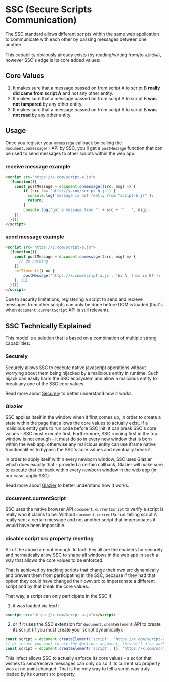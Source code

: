 # SSC (Secure Scripts Communication)

The SSC standard allows different scripts within the same web application to communicate with each other by passing messages between one another.

This capability obviously already exists (by reading/writing from/to `window`), however SSC's edge is its core added values:

## Core Values

1. It makes sure that a message passed on from script A to script B **really did came from script A** and not any other entity.
2. It makes sure that a message passed on from script A to script B **was not tampered** by any other entity.
3. It makes sure that a message passed on from script A to script B **was not read** by any other entity.

## Usage

Once you register your `onmessage` callback by calling the `document.onmessage()` API by SSC, you'll get a `postMessage` function that can be used to send messages to other scripts within the web app:

### receive message example

```html
<script src="https://x.com/script-a.js">
  (function(){
    const postMessage = document.onmessage((src, msg) => {
        if (src !== 'htts://y.com/script-b.js') {
          console.log('message is not really from "script-b.js"');
          return;
        }
        console.log('got a message from "' + src + '" : ', msg);
    });
  }())
</script>
```

### send message example

```html
<script src="https://y.com/script-b.js">
  (function(){
    const postMessage = document.onmessage((src, msg) => {
      // do nothing    
    });
    setTimeout(() => {
        postMessage('https://x.com/script-a.js', 'hi A, this is B!');
    }, 30);
  }())
</script>
```

Due to security limitations, registering a script to send and recieve messages from other scripts can only be done before DOM is loaded (that's when `document.currentScript` API is still relevant).

## SSC Technically Explained

This model is a solution that is based on a combination of multiple strong capabilities:

### Securely

Securely allows SSC to execute native javascript operations without worrying about them being hijacked by a malicious entity in runtime.
Such hijack can easily harm the SSC ecosystem and allow a malicious entity to break any one of the SSC core values.

Read more about [Securely](https://github.com/weizman/securely) to better understand how it works.

### Glazier

SSC applies itself in the window when it first comes up, in order to create a state within the page that allows the core values to actually exist.
If a malicious entity gets to run code before SSC init, it can break SSC's core values - SSC must execute first.
Furthermore, SSC running first in the top window is not enough - it must do so in every new window that is born within the web app, otherwise
any malicious entity can use iframe native functionalities to bypass the SSC's core values and eventually break it.

In order to apply itself within every newborn window, SSC uses Glazier which does exactly that - provided a certain callback, Glazier will
make sure to execute that callback within every newborn window in the web app (in our case, apply SSC).

Read more about [Glazier](https://github.com/weizman/glazier) to better understand how it works.

### document.currentScript

SSC uses the native browser API `document.currentScript` to verify a script is really who it claims to be.
Without `document.currentScript` telling script A really sent a certain message and not another script that impersonates it would have been impossible.

### disable script src property reseting

All of the above are not enough. In fact they all are the enablers for securely and hermatically allow SSC to shape all windows in the web app in such a way that allows the core values to be enforced.

That is achieved by tracking scripts that change their own src dynamically and prevent them from participating in the SSC, 
because if they had that option they could have changed their own src to impersonate a different script and by that break the core values.

That way, a script can only participate in the SSC if:

1. it was loaded via `html`:

```html
<script src="https://x.com/script-a.js"></script>
```

2. or if it uses the SSC extension for `document.createElement` API to create its script (if you must create your script dynamically):

```javascript
const script = document.createElement('script', 'https://x.com/script-a.js');
// or incase you want to use the @options argument, this will also work:
const script = document.createElement('script', {}, 'https://x.com/script-a.js');
```

This infect allows SSC to actually enforce its core values - a script that wishes to send/recieve messages can only do so if its current src property was at no point changed. That is the only way to tell a script was truly loaded by its current src property.
